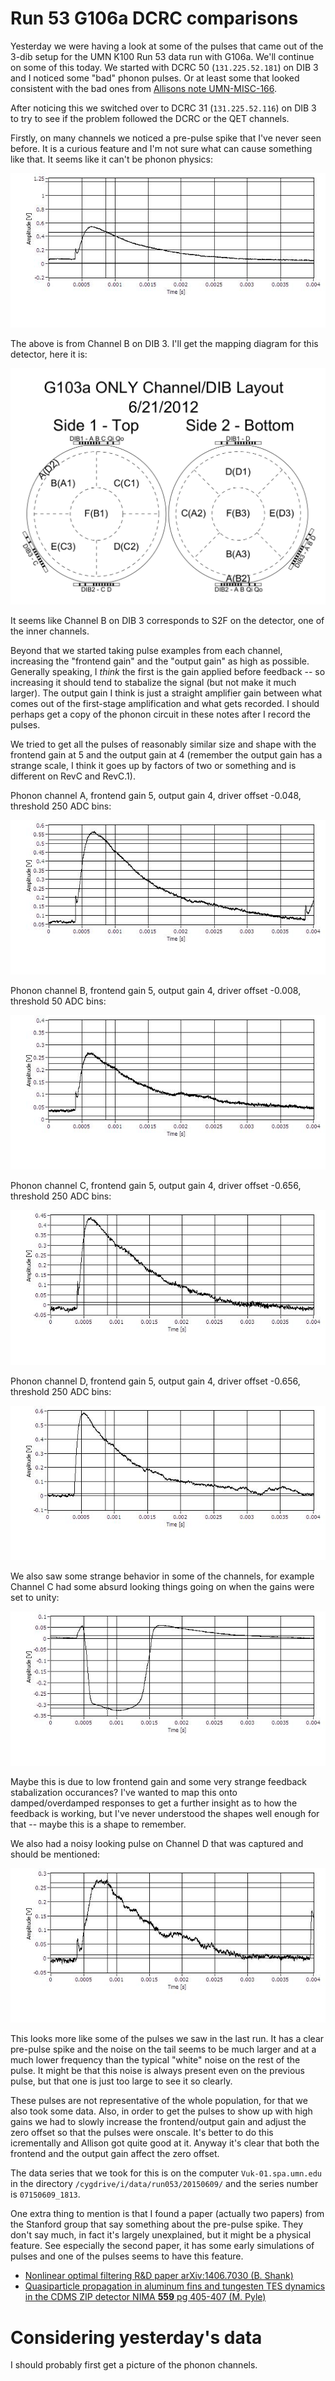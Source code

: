 Run 53 G106a DCRC comparisons
=============================

Yesterday we were having a look at some of the pulses that came out of the 3-dib setup for the UMN
K100 Run 53 data run with G106a.  We'll continue on some of this today.  We started with DCRC 50
(`131.225.52.181`) on DIB 3 and I noticed some "bad" phonon pulses.  Or at least some that looked
consistent with the bad ones from [Allisons note UMN-MISC-166](http://www.hep.umn.edu/cdms/cdms_restricted/K100/analysis/PulseAnalysis_140521/).

After noticing this we switched over to DCRC 31 (`131.225.52.116`) on DIB 3 to try to see if the
problem followed the DCRC or the QET channels. 

Firstly, on many channels we noticed a pre-pulse spike that I've never seen before.  It is a
curious feature and I'm not sure what can cause something like that.  It seems like it can't be
phonon physics:

![prepulse spike](figures/DIB3_DCRC_31_PB_Prepulse_Spike.JPG)

The above is from Channel B on DIB 3.  I'll get the mapping diagram for this detector, here it is:

![G103a mapping](figures/iZIP_100mm_G103a_mapping.png)

It seems like Channel B on DIB 3 corresponds to S2F on the detector, one of the inner channels.

Beyond that we started taking pulse examples from each channel, increasing the "frontend gain" and
the "output gain" as high as possible.  Generally speaking, I *think* the first is the gain
applied before feedback -- so increasing it should tend to stabalize the signal (but not make it
much larger).  The output gain I think is just a straight amplifier gain between what comes out of
the first-stage amplification and what gets recorded.  I should perhaps get a copy of the phonon
circuit in these notes after I record the pulses. 

We tried to get all the pulses of reasonably similar size and shape with the frontend gain at 5
and the output gain at 4 (remember the output gain has a strange scale, I think it goes up by
factors of two or something and is different on RevC and RevC.1). 

Phonon channel A, frontend gain 5, output gain 4, driver offset -0.048, threshold 250 ADC bins:

![Channel A](figures/DIB3_DCRC_31_PA_FG5_OG4_DOn048_T250.JPG)

Phonon channel B, frontend gain 5, output gain 4, driver offset -0.008, threshold 50 ADC bins:

![Channel B](figures/DIB3_DCRC_31_PB_FG5_OG4_DOn008_T50.JPG)

Phonon channel C, frontend gain 5, output gain 4, driver offset -0.656, threshold 250 ADC bins:

![Channel C](figures/DIB3_DCRC_31_PC_FG5_OG4_DOn656_T250.JPG)

Phonon channel D, frontend gain 5, output gain 4, driver offset -0.656, threshold 250 ADC bins:

![Channel D](figures/DIB3_DCRC_31_PD_FG5_OG4_DOn502_T250_good.JPG)

We also saw some strange behavior in some of the channels, for example Channel C had some absurd
looking things going on when the gains were set to unity:

![Channel C weird](figures/DIB3_DCRC_31_PC_FG1_OG1_DOn0_T50_weird.JPG)

Maybe this is due to low frontend gain and some very strange feedback stabalization occurances?
I've wanted to map this onto damped/overdamped responses to get a further insight as to how the
feedback is working, but I've never understood the shapes well enough for that -- maybe this is a
shape to remember. 

We also had a noisy looking pulse on Channel D that was captured and should be mentioned:

![Channel D noisy](figures/DIB3_DCRC_31_PD_FG5_OG4_DOn502_T250_bad.JPG)

This looks more like some of the pulses we saw in the last run.  It has a clear pre-pulse spike
and the noise on the tail seems to be much larger and at a much lower frequency than the typical
"white" noise on the rest of the pulse.  It might be that this noise is always present even on the
previous pulse, but that one is just too large to see it so clearly. 

These pulses are not representative of the whole population, for that we also took some data.
Also, in order to get the pulses to show up with high gains we had to slowly increase the
frontend/output gain and adjust the zero offset so that the pulses were onscale.  It's better to
do this icrementally and Allison got quite good at it.  Anyway it's clear that both the frontend
and the output gain affect the zero offset. 

The data series that we took for this is on the computer `Vuk-01.spa.umn.edu` in the directory
`/cygdrive/i/data/run053/20150609/` and the series number is `07150609_1813`.

One extra thing to mention is that I found a paper (actually two papers) from the Stanford group
that say something about the pre-pulse spike.  They don't say much, in fact it's largely
unexplained, but it might be a physical feature. See especially the second paper, it has some
early simulations of pulses and one of the pulses seems to have this feature. 

* [Nonlinear optimal filtering R&D paper arXiv:1406.7030 (B. Shank)](http://arxiv.org/abs/1406.7030)
* [Quasiparticle propagation in aluminum fins and tungesten TES dynamics in the CDMS ZIP detector NIMA **559** pg 405-407 (M.  Pyle)](http://www.sciencedirect.com/science/article/pii/S0168900205024137)

Considering yesterday's data
============================

I should probably first get a picture of the phonon channels.  
